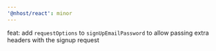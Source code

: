 ```yaml
---
'@nhost/react': minor
---
```


feat: add `requestOptions` to `signUpEmailPassword` to allow passing extra headers with the signup request
